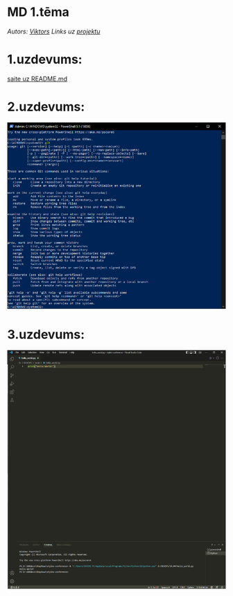 # MD 1.tēma
 _Autors: [Viktors][autors]_
 _Links uz [projektu][projekts]_

# 1.uzdevums:
[saite uz README.md][readme]

# 2.uzdevums:
![2.uzdevums](../pics/1_2_git.png)
# 3.uzdevums:
![3.uzdevums](../pics/1_3_IDE.png)


[autors]: <https://github.com/viqslv>
[projekts]: <https://github.com/viqslv/devops_basic_viktorsr>
[readme]: <https://github.com/viqslv/devops_basic_viktorsr/blob/main/README.md>